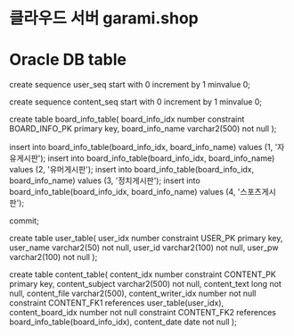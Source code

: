 # 클라우드 서버 garami.shop
# Oracle DB table
create sequence user_seq
start with 0
increment by 1
minvalue 0;

create sequence content_seq
start with 0
increment by 1
minvalue 0;

create table board_info_table(
	board_info_idx number constraint BOARD_INFO_PK primary key,
	board_info_name varchar2(500) not null
);

insert into board_info_table(board_info_idx, board_info_name) values (1, '자유게시판');
insert into board_info_table(board_info_idx, board_info_name) values (2, '유머게시판');
insert into board_info_table(board_info_idx, board_info_name) values (3, '정치게시판');
insert into board_info_table(board_info_idx, board_info_name) values (4, '스포츠게시판');

commit;

create table user_table(
	user_idx number constraint USER_PK primary key,
	user_name varchar2(50) not null,
	user_id varchar2(100) not null,
	user_pw varchar2(100) not null
);

create table content_table(
	content_idx number constraint CONTENT_PK primary key,
	content_subject varchar2(500) not null,
	content_text long not null,
	content_file varchar2(500),
	content_writer_idx number not null
	                   constraint CONTENT_FK1 references user_table(user_idx),
	content_board_idx number not null
	                  constraint CONTENT_FK2 references board_info_table(board_info_idx),
	content_date date not null
);
